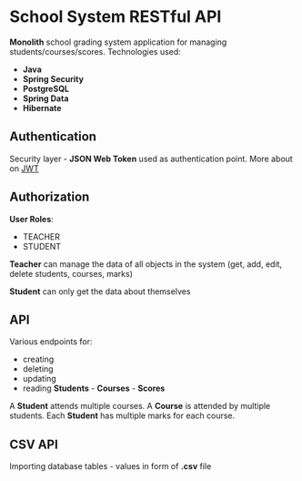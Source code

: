 # School System RESTful API


 **Monolith** school grading system application for managing students/courses/scores. 
Technologies used:
 - **Java**
 - **Spring Security**
 - **PostgreSQL**
 - **Spring Data**
 - **Hibernate**

## Authentication
Security layer - **JSON Web Token** used as authentication point.
  More about on  [JWT](https://jwt.io/) 


## Authorization

**User Roles**: 
 - TEACHER
 - STUDENT

**Teacher** can manage the data of all objects in the system (get, add, edit, delete
students, courses, marks)

**Student** can only get the data about themselves

## API
Various endpoints for:

 - creating
 - deleting
 - updating
 - reading
 **Students** - **Courses** - **Scores**
 
A **Student** attends multiple courses.
A **Course** is attended by multiple students.
Each **Student** has multiple marks for each course.

## CSV API

Importing  database tables - values in form of **.csv** file
